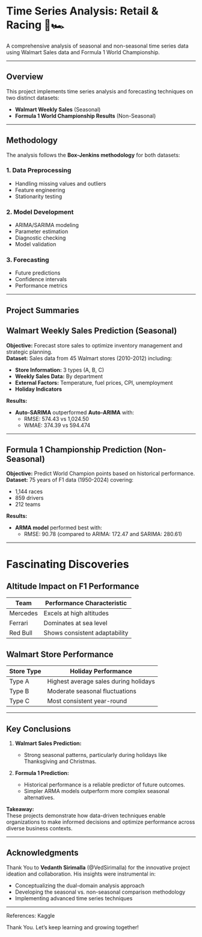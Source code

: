 # Time Series Analysis: Retail & Racing 🏪🏎️ 
A comprehensive analysis of seasonal and non-seasonal time series data using Walmart Sales data and Formula 1 World Championship.

---

## Overview  
This project implements time series analysis and forecasting techniques on two distinct datasets:  
- **Walmart Weekly Sales** (Seasonal)
- **Formula 1 World Championship Results** (Non-Seasonal)
  
---

## Methodology  
The analysis follows the **Box-Jenkins methodology** for both datasets:  

### **1. Data Preprocessing**  
- Handling missing values and outliers  
- Feature engineering  
- Stationarity testing  

### **2. Model Development**  
- ARIMA/SARIMA modeling  
- Parameter estimation  
- Diagnostic checking  
- Model validation  

### **3. Forecasting**  
- Future predictions  
- Confidence intervals  
- Performance metrics  

---

## Project Summaries

## Walmart Weekly Sales Prediction (Seasonal)
**Objective:** Forecast store sales to optimize inventory management and strategic planning.  
**Dataset:** Sales data from 45 Walmart stores (2010-2012) including:  
- **Store Information:** 3 types (A, B, C)  
- **Weekly Sales Data:** By department  
- **External Factors:** Temperature, fuel prices, CPI, unemployment  
- **Holiday Indicators**

**Results:**  
- **Auto-SARIMA** outperformed **Auto-ARIMA** with:  
  - RMSE: 574.43 vs 1,024.50  
  - WMAE: 374.39 vs 594.474

---

## Formula 1 Championship Prediction (Non-Seasonal)
**Objective:** Predict World Champion points based on historical performance.  
**Dataset:** 75 years of F1 data (1950-2024) covering:  
- 1,144 races  
- 859 drivers  
- 212 teams  

**Results:**  
- **ARMA model** performed best with:  
  - RMSE: 90.78 (compared to ARIMA: 172.47 and SARIMA: 280.61)
 
---
# Fascinating Discoveries

## Altitude Impact on F1 Performance

| Team      | Performance Characteristic          |
|-----------|-------------------------------------|
| Mercedes  | Excels at high altitudes           |
| Ferrari   | Dominates at sea level             |
| Red Bull  | Shows consistent adaptability      |

## Walmart Store Performance

| Store Type | Holiday Performance                      |
|------------|------------------------------------------|
| Type A     | Highest average sales during holidays    |
| Type B     | Moderate seasonal fluctuations           |
| Type C     | Most consistent year-round               |

---

## Key Conclusions
1. **Walmart Sales Prediction:**  
   - Strong seasonal patterns, particularly during holidays like Thanksgiving and Christmas.  

2. **Formula 1 Prediction:**  
   - Historical performance is a reliable predictor of future outcomes.  
   - Simpler ARMA models outperform more complex seasonal alternatives.  

**Takeaway:**  
These projects demonstrate how data-driven techniques enable organizations to make informed decisions and optimize performance across diverse business contexts.


---
## Acknowledgments

Thank You to **Vedanth Sirimalla** (@VedSirimalla) for the innovative project ideation and collaboration. His insights were instrumental in:
- Conceptualizing the dual-domain analysis approach  
- Developing the seasonal vs. non-seasonal comparison methodology  
- Implementing advanced time series techniques  

---

References: Kaggle

Thank You. Let’s keep learning and growing together!
